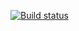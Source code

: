 [![Build status](https://ci.appveyor.com/api/projects/status/onc5iedmuear2xc8?svg=true)](https://ci.appveyor.com/project/lizvalk/selenium)